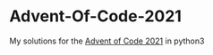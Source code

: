 # Advent-Of-Code-2021

My solutions for the [Advent of Code 2021](https://adventofcode.com/2021) in python3
